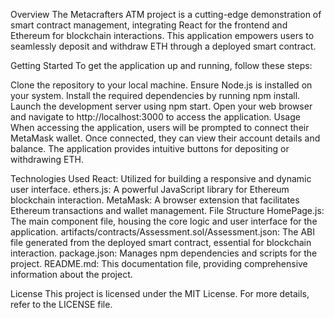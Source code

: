 Overview
The Metacrafters ATM project is a cutting-edge demonstration of smart contract management, integrating React for the frontend and Ethereum for blockchain interactions. This application empowers users to seamlessly deposit and withdraw ETH through a deployed smart contract.

Getting Started
To get the application up and running, follow these steps:

Clone the repository to your local machine.
Ensure Node.js is installed on your system.
Install the required dependencies by running npm install.
Launch the development server using npm start.
Open your web browser and navigate to http://localhost:3000 to access the application.
Usage
When accessing the application, users will be prompted to connect their MetaMask wallet. Once connected, they can view their account details and balance. The application provides intuitive buttons for depositing or withdrawing ETH.

Technologies Used
React: Utilized for building a responsive and dynamic user interface.
ethers.js: A powerful JavaScript library for Ethereum blockchain interaction.
MetaMask: A browser extension that facilitates Ethereum transactions and wallet management.
File Structure
HomePage.js: The main component file, housing the core logic and user interface for the application.
artifacts/contracts/Assessment.sol/Assessment.json: The ABI file generated from the deployed smart contract, essential for blockchain interaction.
package.json: Manages npm dependencies and scripts for the project.
README.md: This documentation file, providing comprehensive information about the project.


License
This project is licensed under the MIT License. For more details, refer to the LICENSE file.






